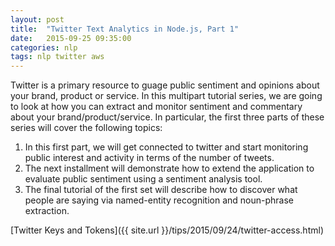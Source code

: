 ```yaml
---
layout: post
title:  "Twitter Text Analytics in Node.js, Part 1"
date:   2015-09-25 09:35:00
categories: nlp
tags: nlp twitter aws
---
```


Twitter is a primary resource to guage public sentiment and opinions
about your brand, product or service.  In this multipart tutorial
series, we are going to look at how you can extract and monitor
sentiment and commentary about your brand/product/service.  In
particular, the first three parts of these series will cover the
following topics:

1. In this first part, we will get connected to twitter and start
monitoring public interest and activity in terms of the number of
tweets.
2. The next installment will demonstrate how to extend the application
to evaluate public sentiment using a sentiment analysis tool.
3. The final tutorial of the first set will describe how to discover
what people are saying via named-entity recognition and noun-phrase
extraction.

[Twitter Keys and Tokens]({{ site.url }}/tips/2015/09/24/twitter-access.html)
